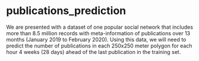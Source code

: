 # publications_prediction
We are presented with a dataset of one popular social network that includes more than 8.5 million records with meta-information of publications over 13 months (January 2019 to February 2020). Using this data, we will need to predict the number of publications in each 250x250 meter polygon for each hour 4 weeks (28 days) ahead of the last publication in the training set.
